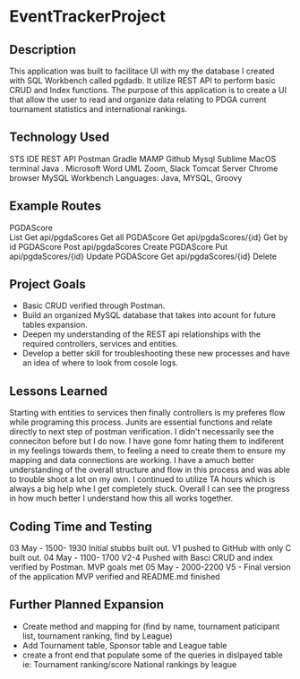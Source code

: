 # EventTrackerProject

## Description

This application was built to facilitace UI with my the database I created with SQL Workbench called pgdadb. It utilize REST API to perform basic CRUD and Index functions. The purpose of this application is to create a UI that allow the user to read and organize data relating to PDGA current tournament statistics and international rankings. 

## Technology Used

STS IDE
REST API
Postman
Gradle
MAMP
Github
Mysql
Sublime
MacOS terminal
Java . Microsoft Word
UML
Zoom, Slack
Tomcat Server
Chrome browser
MySQL Workbench
Languages: Java, MYSQL, Groovy

## Example Routes 
PGDAScore  
List<PGDAScore>  Get api/pgdaScores          Get all
PGDAScore        Get api/pgdaScores/{id}     Get by id 
PGDAScore        Post api/pgdaScores         Create
PGDAScore        Put api/pgdaScores/{id}     Update 
PGDAScore        Get api/pgdaScores/{id}     Delete

## Project Goals

- Basic CRUD verified through Postman. 
- Build an organized MySQL database that takes into acount for future tables expansion.
- Deepen my understanding of the REST api relationships with the required controllers, services and entities.
- Develop a better skill for troubleshooting these new processes and have an idea of where to look from cosole logs. 

## Lessons Learned
Starting with entities to services then finally controllers is my preferes flow while programing this process. Junits are essential functions and relate directly to next step of postman verification. I didn't necessarily see the conneciton before but I do now. I have gone fomr hating them to indiferent in my feelings towards them, to feeling a need to create them to ensure my mapping and data connections are working. I have a amuch better understanding of the overall structure and flow in this process and was able to trouble shoot a lot on my own. I continued to utilize TA hours which is always a big help whe I get completely stuck. Overall I can see the progress in how much better I understand how this all works together.   

## Coding Time and Testing
03 May - 1500- 1930 Initial stubbs built out. V1 pushed to GitHub with only C built out. 
04 May - 1100- 1700 V2-4 Pushed with Basci CRUD and index verified by Postman. MVP goals met
05 May - 2000-2200 V5 - Final version of the application MVP verified and README.md finished

## Further Planned Expansion
- Create  method and mapping for (find by name, tournament paticipant list, tournament ranking, find by League)
- Add Tournament table, Sponsor table and League table
- create a front end that populate some of the queries in dislpayed table ie: Tournament ranking/score National rankings by league

